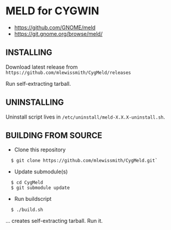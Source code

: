 MELD for CYGWIN
===============

* https://github.com/GNOME/meld
* https://git.gnome.org/browse/meld/

INSTALLING
----------

Download latest release from `https://github.com/mlewissmith/CygMeld/releases`

Run self-extracting tarball.


UNINSTALLING
------------

Uninstall script lives in `/etc/uninstall/meld-X.X.X-uninstall.sh`.


BUILDING FROM SOURCE
--------------------
* Clone this repository
```
  $ git clone https://github.com/mlewissmith/CygMeld.git`
```
* Update submodule(s)
```
  $ cd CygMeld
  $ git submodule update
```
* Run buildscript
```
  $ ./build.sh
```
... creates self-extracting tarball.  Run it.
